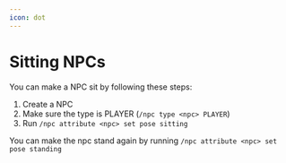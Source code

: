 ```yaml
---
icon: dot
---
```


# Sitting NPCs

You can make a NPC sit by following these steps:

1. Create a NPC
2. Make sure the type is PLAYER (`/npc type <npc> PLAYER`)
3. Run `/npc attribute <npc> set pose sitting`

You can make the npc stand again by running `/npc attribute <npc> set pose standing`